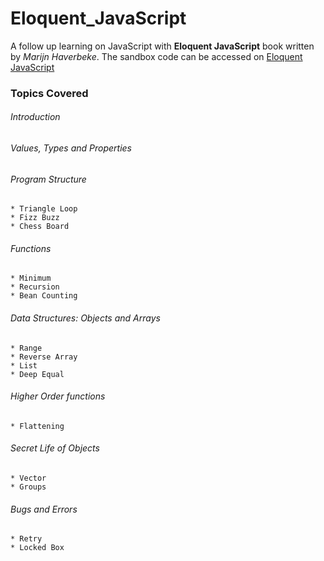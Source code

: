 # Eloquent_JavaScript

A follow up learning on JavaScript with **Eloquent JavaScript** book written by _Marijn Haverbeke_. The sandbox 
code can be accessed on [Eloquent JavaScript](https://eloquentjavascript.net/code)

### Topics Covered

###### Introduction
###### Values, Types and Properties
###### Program Structure
    * Triangle Loop
    * Fizz Buzz
    * Chess Board
###### Functions
    * Minimum
    * Recursion
    * Bean Counting
###### Data Structures: Objects and Arrays
    * Range
    * Reverse Array
    * List
    * Deep Equal
###### Higher Order functions
    * Flattening
###### Secret Life of Objects
    * Vector
    * Groups
###### Bugs and Errors
    * Retry
    * Locked Box
